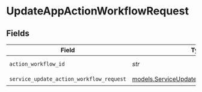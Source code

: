 # UpdateAppActionWorkflowRequest


## Fields

| Field                                                                                        | Type                                                                                         | Required                                                                                     | Description                                                                                  |
| -------------------------------------------------------------------------------------------- | -------------------------------------------------------------------------------------------- | -------------------------------------------------------------------------------------------- | -------------------------------------------------------------------------------------------- |
| `action_workflow_id`                                                                         | *str*                                                                                        | :heavy_check_mark:                                                                           | action workflow ID                                                                           |
| `service_update_action_workflow_request`                                                     | [models.ServiceUpdateActionWorkflowRequest](../models/serviceupdateactionworkflowrequest.md) | :heavy_check_mark:                                                                           | Input                                                                                        |